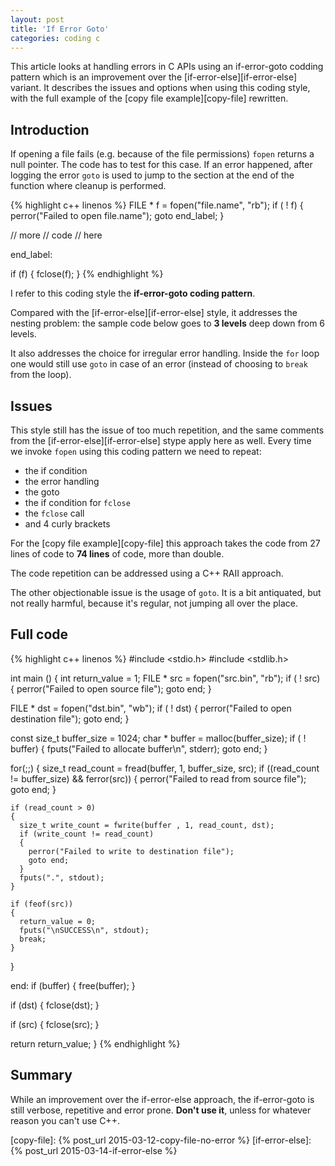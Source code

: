 ```yaml
---
layout: post
title: 'If Error Goto'
categories: coding c
---
```


This article looks at handling errors in C APIs using an if-error-goto codding
pattern which is an improvement over the [if-error-else][if-error-else]
variant. It describes the issues and options when using this coding style, with
the full example of the [copy file example][copy-file] rewritten.


## Introduction

If opening a file fails (e.g. because of the file permissions) `fopen` returns
a null pointer. The code has to test for this case. If an error happened, after
logging the error `goto` is used to jump to the section at the end of the
function where cleanup is performed.

{% highlight c++ linenos %}
FILE * f = fopen("file.name", "rb");
if ( ! f)
{
  perror("Failed to open file.name");
  goto end_label;
}

// more
// code
// here

end_label:

if (f)
{
  fclose(f);
}
{% endhighlight %}

I refer to this coding style the **if-error-goto coding pattern**.

Compared with the [if-error-else][if-error-else] style, it addresses the
nesting problem: the sample code below goes to **3 levels** deep down from 6
levels.

It also addresses the choice for irregular error handling. Inside the `for`
loop one would still use `goto` in case of an error (instead of choosing to
`break` from the loop).

## Issues

This style still has the issue of too much repetition, and the same comments
from the [if-error-else][if-error-else] stype apply here as well. Every time we
invoke `fopen` using this coding pattern we need to repeat:

- the if condition
- the error handling
- the goto
- the if condition for `fclose`
- the `fclose` call
- and 4 curly brackets

For the [copy file example][copy-file] this approach takes the code from 27
lines of code to **74 lines** of code, more than double.

The code repetition can be addressed using a C++ RAII approach.

The other objectionable issue is the usage of `goto`. It is a bit antiquated,
but not really harmful, because it's regular, not jumping all over the place.


## Full code

{% highlight c++ linenos %}
#include <stdio.h>
#include <stdlib.h>

int main ()
{
  int return_value = 1;
  FILE * src = fopen("src.bin", "rb");
  if ( ! src)
  {
    perror("Failed to open source file");
    goto end;
  }

  FILE * dst = fopen("dst.bin", "wb");
  if ( ! dst)
  {
    perror("Failed to open destination file");
    goto end;
  }

  const size_t buffer_size = 1024;
  char * buffer = malloc(buffer_size);
  if ( ! buffer)
  {
    fputs("Failed to allocate buffer\n", stderr);
    goto end;
  }

  for(;;)
  {
    size_t read_count = fread(buffer, 1, buffer_size, src);
    if ((read_count != buffer_size) && ferror(src))
    {
      perror("Failed to read from source file");
      goto end;
    }

    if (read_count > 0)
    {
      size_t write_count = fwrite(buffer , 1, read_count, dst);
      if (write_count != read_count)
      {
        perror("Failed to write to destination file");
        goto end;
      }
      fputs(".", stdout);
    }

    if (feof(src))
    {
      return_value = 0;
      fputs("\nSUCCESS\n", stdout);
      break;
    }
  }

end:
  if (buffer)
  {
    free(buffer);
  }

  if (dst)
  {
    fclose(dst);
  }

  if (src)
  {
    fclose(src);
  }

  return return_value;
}
{% endhighlight %}


## Summary

While an improvement over the if-error-else approach, the if-error-goto is
still verbose, repetitive and error prone.  **Don't use it**, unless for
whatever reason you can't use C++.


[copy-file]:     {% post_url 2015-03-12-copy-file-no-error %}
[if-error-else]: {% post_url 2015-03-14-if-error-else %}

